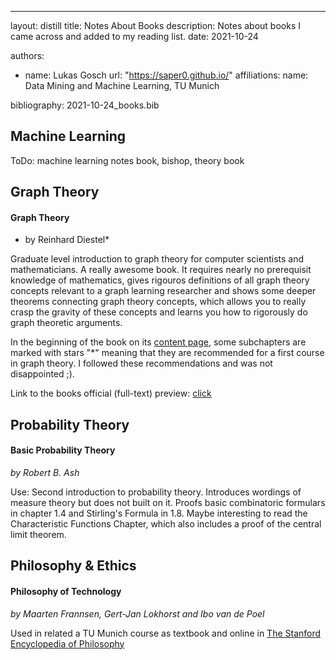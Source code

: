 ---
layout: distill
title: Notes About Books
description: Notes about books I came across and added to my reading list.
date: 2021-10-24

authors:
  - name: Lukas Gosch
    url: "https://saper0.github.io/"
    affiliations:
      name: Data Mining and Machine Learning, TU Munich

bibliography: 2021-10-24_books.bib

## Machine Learning

ToDo: machine learning notes book, bishop, theory book

## Graph Theory

#### Graph Theory
* by Reinhard Diestel*

Graduate level introduction to graph theory for computer scientists and mathematicians. A really awesome book. It requires nearly no prerequisit knowledge of mathematics, gives rigouros definitions of all graph theory concepts relevant to a graph learning researcher and shows some deeper theorems connecting graph theory concepts, which allows you to really crasp the gravity of these concepts and learns you how to rigorously do graph theoretic arguments.

In the beginning of the book on its [content page](https://www.math.uni-hamburg.de/home/diestel/books/graph.theory/preview/Contents.pdf), some subchapters are marked with stars "*" meaning that they are recommended for a first course in graph theory. I followed these recommendations and was not disappointed ;).

Link to the books official (full-text) preview: [click](https://diestel-graph-theory.com/basic.html?)

## Probability Theory

#### Basic Probability Theory
*by Robert B. Ash*

Use: Second introduction to probability theory. Introduces wordings of measure theory but does not built on it. Proofs basic combinatoric formulars in chapter 1.4 and Stirling's Formula in 1.8. Maybe interesting to read the Characteristic Functions Chapter, which also includes a proof of the central limit theorem.

## Philosophy & Ethics

#### Philosophy of Technology
*by Maarten Frannsen, Gert-Jan Lokhorst and Ibo van de Poel*

Used in related a TU Munich course as textbook and online in [The Stanford Encyclopedia of Philosophy](https://plato.stanford.edu/entries/technology/)
